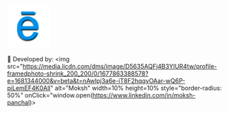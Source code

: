<img src="https://raw.githubusercontent.com/mokshpanchal/Dem/main/dem-react/public/logo-whiteBG-round.PNG" alt="Dem" width=20% height=20%>

:seedling: Developed by: <img src="https://media.licdn.com/dms/image/D5635AQFj4B3YIUR4tw/profile-framedphoto-shrink_200_200/0/1677863388578?e=1681344000&v=beta&t=nAwlpj3a6e-iT8F2hqqyOAar-wQ6P-piLemEF4K0AlI" alt="Moksh" width=10% height=10% style="border-radius: 50%" onClick="window.open(https://www.linkedin.com/in/moksh-panchal)>
